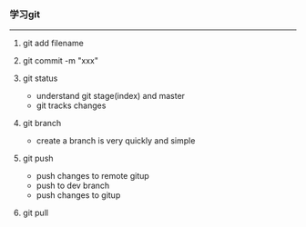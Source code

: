 ### 学习git
---
1. git add filename


2. git commit -m "xxx"
3. git status   
   + understand git stage(index) and master
   + git tracks changes
4. git branch
   + create a branch is very quickly and simple
5. git push
   + push changes to remote gitup
   + push to dev branch
   + push changes to gitup
6. git pull